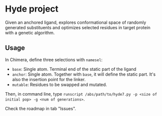 # Hyde project
Given an anchored ligand, explores conformational space of randomly generated substituents and optimizes selected residues in target protein with a genetic algorithm.

## Usage
In Chimera, define three selections with `namesel`:
* `base`: Single atom. Terminal end of the static part of the ligand
* `anchor`: Single atom. Together with `base`, it will define the static part. It's also the insertion point for the linker.
* `mutable`: Residues to be swapped and mutated.

Then, in command line, type `runscript /abs/path/to/hyde7.py -p <size of initial pop> -g <num of generations>`.

Check the roadmap in tab "Issues".